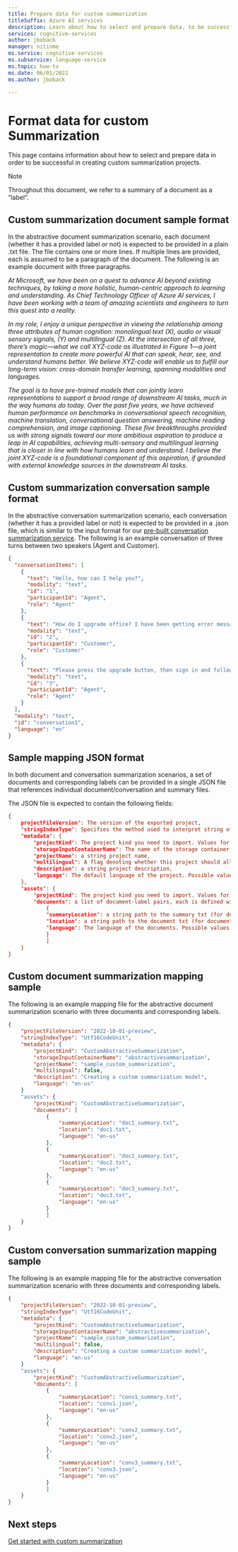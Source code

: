 ```yaml
---
title: Prepare data for custom summarization
titleSuffix: Azure AI services
description: Learn about how to select and prepare data, to be successful in creating custom summarization projects.
services: cognitive-services
author: jboback
manager: nitinme
ms.service: cognitive-services
ms.subservice: language-service
ms.topic: how-to
ms.date: 06/01/2022
ms.author: jboback

---
```


# Format data for custom Summarization

This page contains information about how to select and prepare data in order to be successful in creating custom summarization projects.

> [!NOTE]
> Throughout this document, we refer to a summary of a document as a “label”.

## Custom summarization document sample format

In the abstractive document summarization scenario, each document (whether it has a provided label or not) is expected to be provided in a plain .txt file. The file contains one or more lines. If multiple lines are provided, each is assumed to be a paragraph of the document. The following is an example document with three paragraphs.

*At Microsoft, we have been on a quest to advance AI beyond existing techniques, by taking a more holistic, human-centric approach to learning and understanding. As Chief Technology Officer of Azure AI services, I have been working with a team of amazing scientists and engineers to turn this quest into a reality.*

*In my role, I enjoy a unique perspective in viewing the relationship among three attributes of human cognition: monolingual text (X), audio or visual sensory signals, (Y) and multilingual (Z). At the intersection of all three, there’s magic—what we call XYZ-code as illustrated in Figure 1—a joint representation to create more powerful AI that can speak, hear, see, and understand humans better. We believe XYZ-code will enable us to fulfill our long-term vision: cross-domain transfer learning, spanning modalities and languages.*

*The goal is to have pre-trained models that can jointly learn representations to support a broad range of downstream AI tasks, much in the way humans do today. Over the past five years, we have achieved human performance on benchmarks in conversational speech recognition, machine translation, conversational question answering, machine reading comprehension, and image captioning. These five breakthroughs provided us with strong signals toward our more ambitious aspiration to produce a leap in AI capabilities, achieving multi-sensory and multilingual learning that is closer in line with how humans learn and understand. I believe the joint XYZ-code is a foundational component of this aspiration, if grounded with external knowledge sources in the downstream AI tasks.*

## Custom summarization conversation sample format

 In the abstractive conversation summarization scenario, each conversation (whether it has a provided label or not) is expected to be provided in a .json file, which is similar to the input format for our [pre-built conversation summarization service](https://learn.microsoft.com/rest/api/language/2023-04-01/analyze-conversation/submit-job?tabs=HTTP#textconversation).  The following is an example conversation of three turns between two speakers (Agent and Customer).

```json
{
  "conversationItems": [
    {
      "text": "Hello, how can I help you?",
      "modality": "text",
      "id": "1",
      "participantId": "Agent",
      "role": "Agent"
    },
    {
      "text": "How do I upgrade office? I have been getting error messages all day.",
      "modality": "text",
      "id": "2",
      "participantId": "Customer",
      "role": "Customer"
    },
    {
      "text": "Please press the upgrade button, then sign in and follow the instructions.",
      "modality": "text",
      "id": "3",
      "participantId": "Agent",
      "role": "Agent"
    }
  ],
  "modality": "text",
  "id": "conversation1",
  "language": "en"
}
```

## Sample mapping JSON format

In both document and conversation summarization scenarios, a set of documents and corresponding labels can be provided in a single JSON file that references individual document/conversation and summary files. 

The JSON file is expected to contain the following fields:

```json
{
    projectFileVersion": The version of the exported project,
    "stringIndexType": Specifies the method used to interpret string offsets. For additional information see https://aka.ms/text-analytics-offsets,
    "metadata": {
        "projectKind": The project kind you need to import. Values for summarization are CustomAbstractiveSummarization and CustomConversationSummarization. Both projectKind fields must be identical.,
        "storageInputContainerName": The name of the storage container that contains the documents/conversations and the summaries,
        "projectName": a string project name,
        "multilingual": A flag denoting whether this project should allow multilingual documents or not. For Summarization this option is turned off,
        "description": a string project description,
        "language": The default language of the project. Possible values are “en” and “en-us”
    },
    "assets": {
        "projectKind": The project kind you need to import. Values for summarization are CustomAbstractiveSummarization and CustomConversationSummarization. Both projectKind fields must be identical.,
        "documents": a list of document-label pairs, each is defined with three fields:[
            {
            "summaryLocation": a string path to the summary txt (for documents) or json (for conversations) file,
            "location": a string path to the document txt (for documents) or json (for conversations) file,
            "language": The language of the documents. Possible values are “en” and “en-us”
            }
            ]
    }
}
```
## Custom document summarization mapping sample

The following is an example mapping file for the abstractive document summarization scenario with three documents and corresponding labels.

```json
{
    "projectFileVersion": "2022-10-01-preview",
    "stringIndexType": "Utf16CodeUnit",
    "metadata": {
        "projectKind": "CustomAbstractiveSummarization",
        "storageInputContainerName": "abstractivesummarization",
        "projectName": "sample_custom_summarization",
        "multilingual": false,
        "description": "Creating a custom summarization model",
        "language": "en-us"
    }
    "assets": {
        "projectKind": "CustomAbstractiveSummarization",
        "documents": [
            {
                "summaryLocation": "doc1_summary.txt",
                "location": "doc1.txt",
                "language": "en-us"
            },
            {
                "summaryLocation": "doc2_summary.txt",
                "location": "doc2.txt",
                "language": "en-us"
            },
            {
                "summaryLocation": "doc3_summary.txt",
                "location": "doc3.txt",
                "language": "en-us"
            }
            ]
    }
}
```

## Custom conversation summarization mapping sample

The following is an example mapping file for the abstractive conversation summarization scenario with three documents and corresponding labels.

```json
{
    "projectFileVersion": "2022-10-01-preview",
    "stringIndexType": "Utf16CodeUnit",
    "metadata": {
        "projectKind": "CustomAbstractiveSummarization",
        "storageInputContainerName": "abstractivesummarization",
        "projectName": "sample_custom_summarization",
        "multilingual": false,
        "description": "Creating a custom summarization model",
        "language": "en-us"
    }
    "assets": {
        "projectKind": "CustomAbstractiveSummarization",
        "documents": [
            {
                "summaryLocation": "conv1_summary.txt",
                "location": "conv1.json",
                "language": "en-us"
            },
            {
                "summaryLocation": "conv2_summary.txt",
                "location": "conv2.json",
                "language": "en-us"
            },
            {
                "summaryLocation": "conv3_summary.txt",
                "location": "conv3.json",
                "language": "en-us"
            }
            ]
    }
}
```

## Next steps

[Get started with custom summarization](../../custom/quickstart.md)
